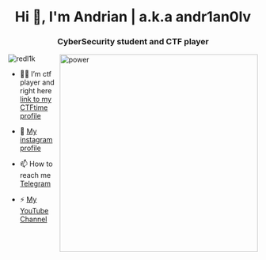 <h1 align="center">Hi 👋, I'm Andrian | a.k.a andr1an0lv</h1>
<h3 align="center">CyberSecurity student and CTF player</h3>
<img align="right" alt="power" width="400" src="https://camo.githubusercontent.com/93bba7c3b0e336d712a1d08fd52673b89f59cfce5ab83e1bcf95f0eed0218dc7/68747470733a2f2f6d656469612e74656e6f722e636f6d2f31763973374a323331685141414141642f636861696e7361772d6d616e2d706f7765722e676966">

<p align="left"> <img src="https://komarev.com/ghpvc/?username=redl1k&label=Profile%20views&color=0e75b6&style=flat" alt="redl1k" /> </p>

- 👨‍💻 I’m ctf player and right here [link to my CTFtime profile](https://ctftime.org/user/143814)

- 🌱 [My instagram profile](https:https://www.instagram.com/andr1an0lv/)

- 📫 How to reach me [Telegram](https://t.me/RedLikYT)

- ⚡ [My YouTube Channel](https://www.youtube.com/MrRedLik)

